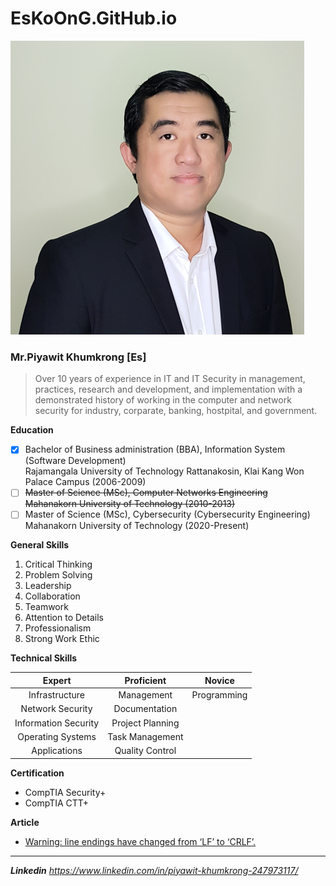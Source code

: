 # EsKoOnG.GitHub.io 

![ThisIsMe](/images/me.png)

### Mr.Piyawit Khumkrong [Es]

> Over 10 years of experience in IT and IT Security in management, practices, research and development, and implementation with a demonstrated history of working in the computer and network security for industry, corparate, banking, hostpital, and government.

**Education**
- [x]  Bachelor of Business administration (BBA), Information System (Software Development)<br>Rajamangala University of Technology Rattanakosin, Klai Kang Won Palace Campus (2006-2009)
- [ ]  ~~Master of Science (MSc), Computer Networks Engineering <br>Mahanakorn University of Technology (2010-2013)~~
- [ ]  Master of Science (MSc), Cybersecurity (Cybersecurity Engineering)<br>Mahanakorn University of Technology (2020-Present)

**General Skills**
1. Critical Thinking
1. Problem Solving
1. Leadership
1. Collaboration
1. Teamwork
1. Attention to Details
1. Professionalism
1. Strong Work Ethic

**Technical Skills**

|Expert|Proficient|Novice|
| :--------------------: | :--------------------: | :--------------------: |
| Infrastructure | Management | Programming |
| Network Security | Documentation | |
| Information Security | Project Planning | |
| Operating Systems | Task Management | |
| Applications | Quality Control | |

**Certification**
+ CompTIA Security+
+ CompTIA CTT+

**Article**
+ [Warning: line endings have changed from ‘LF’ to ‘CRLF’.](https://eskoong.github.io/eol)
---

**_Linkedin_** _https://www.linkedin.com/in/piyawit-khumkrong-247973117/_
